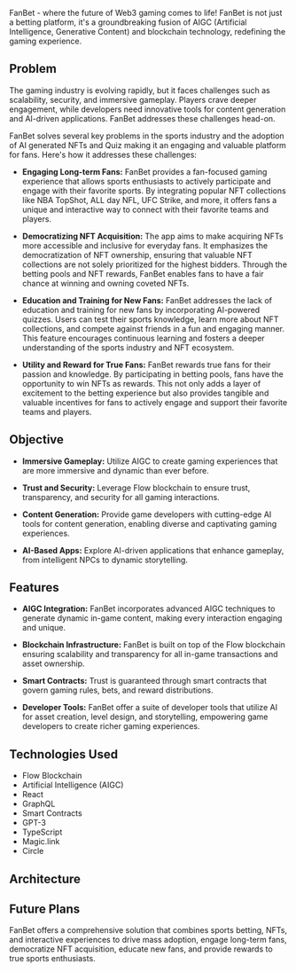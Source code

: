FanBet - where the future of Web3 gaming comes to life! FanBet is not just a betting platform, it's a groundbreaking fusion of AIGC (Artificial Intelligence, Generative Content) and blockchain technology, redefining the gaming experience.

## Problem

The gaming industry is evolving rapidly, but it faces challenges such as scalability, security, and immersive gameplay. Players crave deeper engagement, while developers need innovative tools for content generation and AI-driven applications. FanBet addresses these challenges head-on.

FanBet solves several key problems in the sports industry and the adoption of AI generated NFTs and Quiz making it an engaging and valuable platform for fans. Here's how it addresses these challenges:

- **Engaging Long-term Fans:**
FanBet provides a fan-focused gaming experience that allows sports enthusiasts to actively participate and engage with their favorite sports. By integrating popular NFT collections like NBA TopShot, ALL day NFL, UFC Strike, and more, it offers fans a unique and interactive way to connect with their favorite teams and players.

- **Democratizing NFT Acquisition:**
The app aims to make acquiring NFTs more accessible and inclusive for everyday fans. It emphasizes the democratization of NFT ownership, ensuring that valuable NFT collections are not solely prioritized for the highest bidders. Through the betting pools and NFT rewards, FanBet enables fans to have a fair chance at winning and owning coveted NFTs.

- **Education and Training for New Fans:**
FanBet addresses the lack of education and training for new fans by incorporating AI-powered quizzes. Users can test their sports knowledge, learn more about NFT collections, and compete against friends in a fun and engaging manner. This feature encourages continuous learning and fosters a deeper understanding of the sports industry and NFT ecosystem.

- **Utility and Reward for True Fans:**
FanBet rewards true fans for their passion and knowledge. By participating in betting pools, fans have the opportunity to win NFTs as rewards. This not only adds a layer of excitement to the betting experience but also provides tangible and valuable incentives for fans to actively engage and support their favorite teams and players.

## Objective

- **Immersive Gameplay:** Utilize AIGC to create gaming experiences that are more immersive and dynamic than ever before.

- **Trust and Security:** Leverage Flow blockchain to ensure trust, transparency, and security for all gaming interactions.

- **Content Generation:** Provide game developers with cutting-edge AI tools for content generation, enabling diverse and captivating gaming experiences.

- **AI-Based Apps:** Explore AI-driven applications that enhance gameplay, from intelligent NPCs to dynamic storytelling.

## Features

- **AIGC Integration:** FanBet incorporates advanced AIGC techniques to generate dynamic in-game content, making every interaction engaging and unique.

- **Blockchain Infrastructure:** FanBet is built on top of the Flow blockchain ensuring scalability and transparency for all in-game transactions and asset ownership.

- **Smart Contracts:** Trust is guaranteed through smart contracts that govern gaming rules, bets, and reward distributions.

- **Developer Tools:** FanBet offer a suite of developer tools that utilize AI for asset creation, level design, and storytelling, empowering game developers to create richer gaming experiences.

## Technologies Used

- Flow Blockchain
- Artificial Intelligence (AIGC)
- React
- GraphQL
- Smart Contracts
- GPT-3
- TypeScript
- Magic.link
- Circle

## Architecture

## Future Plans

FanBet offers a comprehensive solution that combines sports betting, NFTs, and interactive experiences to drive mass adoption, engage long-term fans, democratize NFT acquisition, educate new fans, and provide rewards to true sports enthusiasts.
